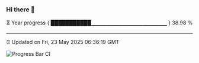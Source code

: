 ### Hi there 👋

⏳ Year progress { ███████████▁▁▁▁▁▁▁▁▁▁▁▁▁▁▁▁▁▁▁ } 38.98 %

---

⏰ Updated on Fri, 23 May 2025 06:36:19 GMT

![Progress Bar CI](https://github.com/DhruviPatel157/GitHub-Actions-Demo/workflows/Progress%20Bar%20CI/badge.svg)

